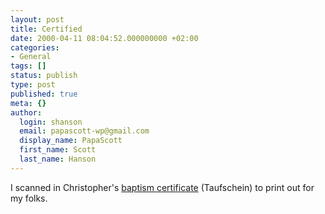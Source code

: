 ```yaml
---
layout: post
title: Certified
date: 2000-04-11 08:04:52.000000000 +02:00
categories:
- General
tags: []
status: publish
type: post
published: true
meta: {}
author:
  login: shanson
  email: papascott-wp@gmail.com
  display_name: PapaScott
  first_name: Scott
  last_name: Hanson
---
```

<p>I scanned in Christopher's <a href="http://shanson.editthispage.com/pictures/viewer$208">baptism certificate</a> (Taufschein) to print out for my folks.</p>
